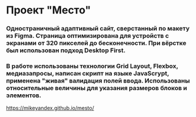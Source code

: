 # Проект "Место"

### Одностраничный адаптивный сайт, сверстанный по макету из Figma. Страница оптимизирована для устройств с экранами от 320 пикселей до бесконечности. При вёрстке был использован подход Desktop First.

### В работе использованы технологии Grid Layout, Flexbox, медиазапросы, написан скрипт на языке JavaScrypt, применена "живая" валидация полей ввода. Использованы относительные величины для указания размеров блоков и элементов.



https://mikeyandex.github.io/mesto/

